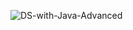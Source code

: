 
![DS-with-Java-Advanced](https://github.com/user-attachments/assets/1894d645-79e3-4c12-a1d1-0687cddefdfb)
